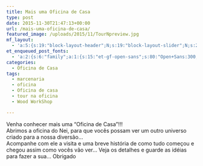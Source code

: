 ```yaml
---
title: Mais uma Oficina de Casa
type: post
date: 2015-11-30T21:47:13+00:00
url: /mais-uma-oficina-de-casa/
featured_image: /uploads/2015/11/TourNpreview.jpg
mf_layout:
  - 'a:5:{s:19:"block-layout-header";N;s:19:"block-layout-slider";N;s:22:"block-layout-structure";s:10:"full-width";s:25:"block-layout-left_sidebar";s:18:"users-page-sidebar";s:26:"block-layout-right_sidebar";s:18:"users-page-sidebar";}'
et_enqueued_post_fonts:
  - 'a:2:{s:6:"family";a:1:{s:15:"et-gf-open-sans";s:80:"Open+Sans:300,300italic,regular,italic,600,600italic,700,700italic,800,800italic";}s:6:"subset";a:2:{i:0;s:5:"latin";i:1;s:9:"latin-ext";}}'
categories:
  - Oficina de Casa
tags:
  - marcenaria
  - oficina
  - Oficina de casa
  - tour na oficina
  - Wood WorkShop

---
```

Venha conhecer mais uma &#8220;Oficina de Casa&#8221;!!!  
Abrimos a oficina do Nei, para que vocês possam ver um outro universo criado para a nossa diversão&#8230;  
Acompanhe com ele a visita e uma breve história de como tudo começou e chegou assim como vocês vão ver&#8230; Veja os detalhes e guarde as idéias para fazer a sua&#8230; Obrigado